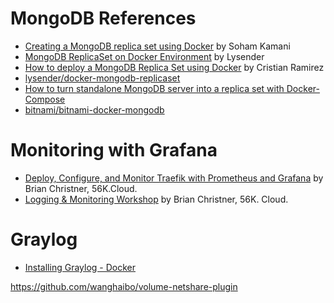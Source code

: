 # MongoDB References

* [Creating a MongoDB replica set using Docker](https://www.sohamkamani.com/blog/2016/06/30/docker-mongo-replica-set/) by Soham Kamani
* [MongoDB ReplicaSet on Docker Environment](https://blog.lysender.com/2019/08/mongodb-replicaset-on-docker-environment/) by Lysender
* [How to deploy a MongoDB Replica Set using Docker](https://towardsdatascience.com/how-to-deploy-a-mongodb-replica-set-using-docker-6d0b9ac00e49) by Cristian Ramirez
* [lysender/docker-mongodb-replicaset](https://github.com/lysender/docker-mongodb-replicaset)
* [How to turn standalone MongoDB server into a replica set with Docker-Compose](https://zgadzaj.com/development/docker/docker-compose/turning-standalone-mongodb-server-into-a-replica-set-with-docker-compose)
* [bitnami/bitnami-docker-mongodb](https://github.com/bitnami/bitnami-docker-mongodb)

# Monitoring with Grafana

* [Deploy, Configure, and Monitor Traefik with Prometheus and Grafana](https://youtu.be/3q-K4JDcH6I) by Brian Christner, 56K.Cloud.
* [Logging & Monitoring Workshop](https://github.com/56kcloud/Training/blob/master/DockerCon/readme.md) by Brian Christner, 56K. Cloud.

# Graylog

* [Installing Graylog - Docker](http://docs.graylog.org/en/3.2/pages/installation/docker.html)


https://github.com/wanghaibo/volume-netshare-plugin